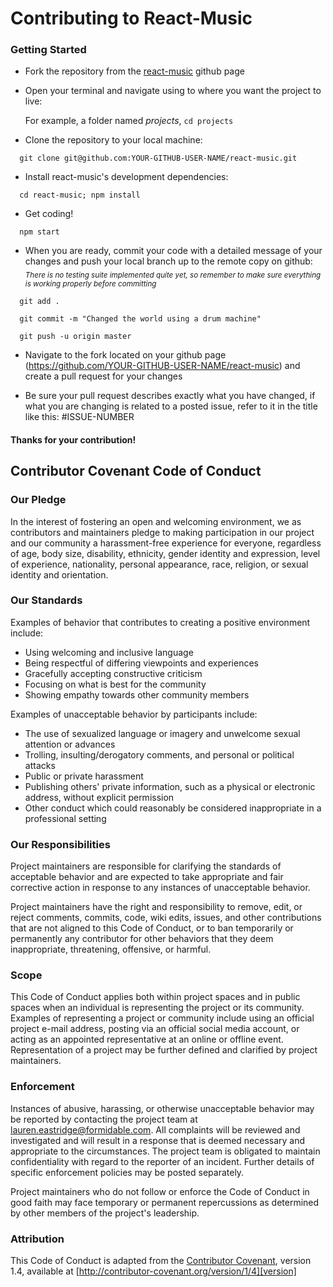 # Contributing to React-Music

### Getting Started
- Fork the repository from the [react-music](https://github.com/FormidableLabs/react-music) github page


- Open your terminal and navigate using to where you want the project to live: 

  For example, a folder named _projects_, `cd projects`

- Clone the repository to your local machine: 

```
  git clone git@github.com:YOUR-GITHUB-USER-NAME/react-music.git
```
  
- Install react-music's development dependencies:

```
  cd react-music; npm install
```
  
- Get coding!
 
```
  npm start
```

- When you are ready, commit your code with a detailed message of your changes and push your local branch up to the remote copy on github: <sub>_There is no testing suite implemented quite yet, so remember to make sure everything is working properly before committing_</sub> 

```
  git add .
  
  git commit -m "Changed the world using a drum machine"
  
  git push -u origin master
```
  
- Navigate to the fork located on your github page (https://github.com/YOUR-GITHUB-USER-NAME/react-music) and create a pull request for your changes

- Be sure your pull request describes exactly what you have changed, if what you are changing is related to a posted issue, refer to it in the title like this: #ISSUE-NUMBER

#### Thanks for your contribution! 


## Contributor Covenant Code of Conduct

### Our Pledge

In the interest of fostering an open and welcoming environment, we as
contributors and maintainers pledge to making participation in our project and
our community a harassment-free experience for everyone, regardless of age, body
size, disability, ethnicity, gender identity and expression, level of experience,
nationality, personal appearance, race, religion, or sexual identity and
orientation.

### Our Standards

Examples of behavior that contributes to creating a positive environment
include:

* Using welcoming and inclusive language
* Being respectful of differing viewpoints and experiences
* Gracefully accepting constructive criticism
* Focusing on what is best for the community
* Showing empathy towards other community members

Examples of unacceptable behavior by participants include:

* The use of sexualized language or imagery and unwelcome sexual attention or
advances
* Trolling, insulting/derogatory comments, and personal or political attacks
* Public or private harassment
* Publishing others' private information, such as a physical or electronic
  address, without explicit permission
* Other conduct which could reasonably be considered inappropriate in a
  professional setting

### Our Responsibilities

Project maintainers are responsible for clarifying the standards of acceptable
behavior and are expected to take appropriate and fair corrective action in
response to any instances of unacceptable behavior.

Project maintainers have the right and responsibility to remove, edit, or
reject comments, commits, code, wiki edits, issues, and other contributions
that are not aligned to this Code of Conduct, or to ban temporarily or
permanently any contributor for other behaviors that they deem inappropriate,
threatening, offensive, or harmful.

### Scope

This Code of Conduct applies both within project spaces and in public spaces
when an individual is representing the project or its community. Examples of
representing a project or community include using an official project e-mail
address, posting via an official social media account, or acting as an appointed
representative at an online or offline event. Representation of a project may be
further defined and clarified by project maintainers.

### Enforcement

Instances of abusive, harassing, or otherwise unacceptable behavior may be
reported by contacting the project team at lauren.eastridge@formidable.com. All
complaints will be reviewed and investigated and will result in a response that
is deemed necessary and appropriate to the circumstances. The project team is
obligated to maintain confidentiality with regard to the reporter of an incident.
Further details of specific enforcement policies may be posted separately.

Project maintainers who do not follow or enforce the Code of Conduct in good
faith may face temporary or permanent repercussions as determined by other
members of the project's leadership.

### Attribution

This Code of Conduct is adapted from the [Contributor Covenant][homepage], version 1.4,
available at [http://contributor-covenant.org/version/1/4][version]

[homepage]: http://contributor-covenant.org
[version]: http://contributor-covenant.org/version/1/4/
